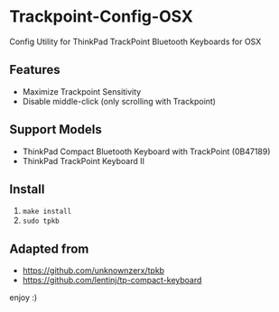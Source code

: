 # Trackpoint-Config-OSX

Config Utility for ThinkPad TrackPoint Bluetooth Keyboards for OSX

## Features
* Maximize Trackpoint Sensitivity
* Disable middle-click (only scrolling with Trackpoint)

## Support Models
- ThinkPad Compact Bluetooth Keyboard with TrackPoint (0B47189)
- ThinkPad TrackPoint Keyboard II

## Install
1. `make install`
2. `sudo tpkb`

## Adapted from
- https://github.com/unknownzerx/tpkb
- https://github.com/lentinj/tp-compact-keyboard


enjoy :)